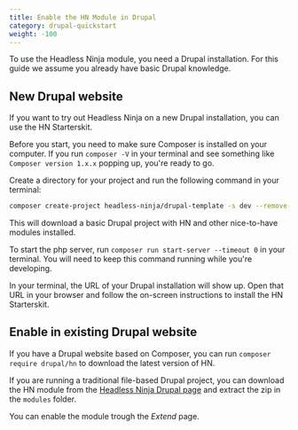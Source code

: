 ```yaml
---
title: Enable the HN Module in Drupal
category: drupal-quickstart
weight: -100
---
```


To use the Headless Ninja module, you need a Drupal installation. For this guide we assume you already have basic Drupal knowledge.

## New Drupal website

If you want to try out Headless Ninja on a new Drupal installation, you can use the HN Starterskit.

Before you start, you need to make sure Composer is installed on your computer. If you run `composer -V` in your terminal and see something like `Composer version 1.x.x` popping up, you're ready to go.

Create a directory for your project and run the following command in your terminal:

```bash
composer create-project headless-ninja/drupal-template -s dev --remove-vcs
```

This will download a basic Drupal project with HN and other nice-to-have modules installed.

To start the php server, run `composer run start-server --timeout 0` in your terminal. You will need to keep this command running while you're developing.

In your terminal, the URL of your Drupal installation will show up. Open that URL in your browser and follow the on-screen instructions to install the HN Starterskit.

## Enable in existing Drupal website

If you have a Drupal website based on Composer, you can run `composer require drupal/hn` to download the latest version of HN. 

If you are running a traditional file-based Drupal project, you can download the HN module from the [Headless Ninja Drupal page](https://www.drupal.org/project/hn) and extract the zip in the `modules` folder.

You can enable the module trough the _Extend_ page.
